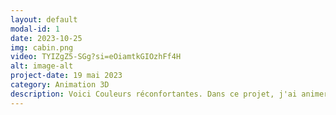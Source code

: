 ```yaml
---
layout: default
modal-id: 1
date: 2023-10-25
img: cabin.png
video: TYIZgZ5-SGg?si=eOiamtkGIOzhFf4H
alt: image-alt
project-date: 19 mai 2023
category: Animation 3D
description: Voici Couleurs réconfortantes. Dans ce projet, j'ai animer les arbres qui pousses, fait le montage de la vidéo, des effets sonores et une partie de la trame sonore. Ce projet montre la solitude que peut resentir le personnage et lorsqu'il pleure il donne vie à l'environnement autour de lui. Ce projet à été réaliser dans le cadre du cours d'animation 3D de la technique d'intégrations multimédia.
---
```

